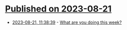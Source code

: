 # [Published on 2023-08-21](index.md)

* [2023-08-21, 11:38:39](https://lobste.rs/s/4m4rny/what_are_you_doing_this_week) - [What are you doing this week?](https://lobste.rs/s/4m4rny/what_are_you_doing_this_week)
